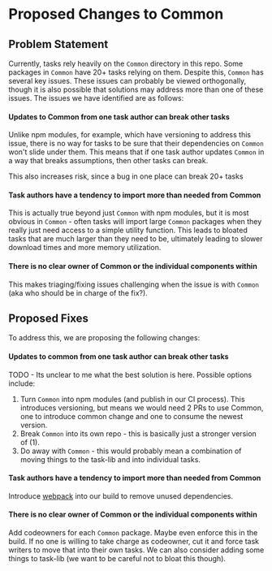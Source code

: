 # Proposed Changes to Common

## Problem Statement

Currently, tasks rely heavily on the `Common` directory in this repo. Some packages in `Common` have 20+ tasks relying on them.
Despite this, `Common` has several key issues. These issues can probably be viewed orthogonally, though it is also possible
that solutions may address more than one of these issues. The issues we have identified are as follows:

#### Updates to Common from one task author can break other tasks

Unlike npm modules, for example, which have versioning to address this issue, there is no way for tasks to be sure that
their dependencies on `Common` won't slide under them. This means that if one task author updates `Common` in a way that breaks
assumptions, then other tasks can break.

This also increases risk, since a bug in one place can break 20+ tasks

#### Task authors have a tendency to import more than needed from Common

This is actually true beyond just `Common` with npm modules, but it is most obvious in `Common` - often tasks will import large `Common`
packages when they really just need access to a simple utility function. This leads to bloated tasks that are much larger than they
need to be, ultimately leading to slower download times and more memory utilization.

#### There is no clear owner of Common or the individual components within

This makes triaging/fixing issues challenging when the issue is with `Common` (aka who should be in charge of the fix?).

## Proposed Fixes

To address this, we are proposing the following changes:

#### Updates to common from one task author can break other tasks

TODO - Its unclear to me what the best solution is here. Possible options include:

1. Turn `Common` into npm modules (and publish in our CI process). This introduces versioning,
but means we would need 2 PRs to use Common, one to introduce common change and one to consume the newest version.
2. Break `Common` into its own repo - this is basically just a stronger version of (1).
3. Do away with `Common` - this would probably mean a combination of moving things to the task-lib and into individual tasks.

#### Task authors have a tendency to import more than needed from Common

Introduce [webpack](https://webpack.js.org/) into our build to remove unused dependencies.

#### There is no clear owner of Common or the individual components within

Add codeowners for each `Common` package. Maybe even enforce this in the build. If no one is willing to take charge as codeowner, cut it and force task writers to move that into their own tasks. We can also consider adding some things to task-lib (we want to be careful not to bloat this though).
